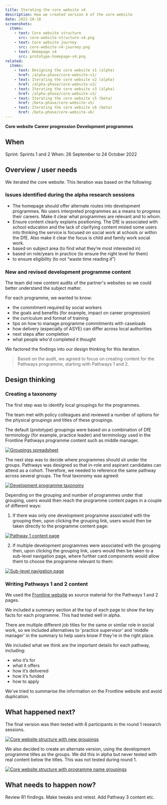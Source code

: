 ```yaml
---
title: Iterating the core website v4
description: How we created version 4 of the core website
date: 2022-10-18
screenshots:
  items:
    - text: Core website structure
      src: core-website-structure-v4.png
    - text: Core website journey
      src: core-website-v4-journey.png
    - text: Homepage v4
      src: prototype-homepage-v4.png
related:
  items:
    - text: Designing the core website v1 (alpha)
      href: /alpha-phase/core-website-v1/
    - text: Iterating the core website v2 (alpha)
      href: /alpha-phase/core-website-v2/
    - text: Iterating the core website v3 (alpha)
      href: /alpha-phase/core-website-v3/
    - text: Iterating the core website v5 (beta)
      href: /beta-phase/core-website-v5/
    - text: Iterating the core website v6 (beta)
      href: /beta-phase/core-website-v6/
---
```


<strong class="govuk-tag govuk-tag--turquoise">Core website</strong>&nbsp;<strong class="govuk-tag govuk-tag--purple">Career progression</strong>&nbsp;<strong class="govuk-tag govuk-tag--blue">Development programmes</strong>

## When
Sprint: Sprints 1 and 2
When: 26 September to 24 October 2022

## Overview / user needs
We iterated the core website. This iteration was based on the following:
### Issues identified during the alpha research sessions
- The homepage should offer alternate routes into development programmes. No users interpreted programmes as a means to progress their careers. Make it clear what programmes are relevant and to whom.
- Ensure content clearly explains positioning. The DfE is associated with school education and the lack of clarifying content misled some users into thinking the service is focused on social work at schools or within the DfE. Also make it clear the focus is child and family work social work.
- based on subject area (to find what they’re most interested in)
- based on role/years in practice (to ensure the right level for them)
- to ensure eligibility (to not “waste time reading it”)

### New and revised development programme content
The team did new content audits of the partner's websites so we could better understand the subject matter.
<!-- Additionally, the previous audit had been conducted by a team member who had subsequently left. -->
For each programme, we wanted to know:

- the commitment required by social workers
- the goals and benefits (for example, impact on career progression)
- the curriculum and format of training
- tips on how to manage programme commitments with caseloads
- how delivery (especially of ASYE) can differ across local authorities
- next steps after completion
- what people who'd completed it thought

We factored the findings into our design thinking for this iteration.

> Based on the audit, we agreed to focus on creating content for the Pathways programme, starting with Pathways 1 and 2.

## Design thinking

### Creating a taxonomy
The first step was to identify local groupings for the programmes.

The team met with policy colleagues and reviewed a number of options for the physical groupings and titles of these groupings.

The default (prototype) groupings were based on a combination of DfE terminology (for example, practice leader) and terminology used in the Frontline Pathways programme content such as middle manager.

<a href="groupings-spreadsheet.png" target="_blank">![Groupings spreadsheet](groupings-spreadsheet.png "Groupings spreadsheet")</a>

The next step was to decide where programmes should sit under the groups. Pathways was designed so that in-role and aspirant candidates can attend as a cohort. Therefore, we needed to reference the same pathway across several groups. The final taxonomy was agreed:

<a href="taxonomy-v01.png" target="_blank">![Development programme taxonomy](taxonomy-v01.png "Development programme taxonomy")</a>

Depending on the grouping and number of programmes under that grouping, users would then reach the programme content pages in a couple of different ways:
1. If there was only one development programme associated with the grouping then, upon clicking the grouping link, users would then be taken directly to the programme content page:

<a href="prototype-programme-pathway-1-v1.png" target="_blank">![Pathway 1 content page](prototype-programme-pathway-1-v1.png "Pathway 1 content page")</a>

2. If multiple development programmes were associated with the grouping then, upon clicking the grouping link, users would then be taken to a sub-level navigation page, where further card components would allow them to choose the programme relevant to them:

<a href="prototype-sub-level-practice-supervisors-v1.png" target="_blank">![Sub-level navigation page](prototype-sub-level-practice-supervisors-v1.png "Sub-level navigation page")</a>

### Writing Pathways 1 and 2 content

We used the [Frontline website](https://thefrontline.org.uk/pathways-programme/pathways-programme-apply/) as source material for the Pathways 1 and 2 pages.

We included a summary section at the top of each page to show the key facts for each programme. This had tested well in alpha.

There are multiple different job titles for the same or similar role in social work, so we included alternatives to 'practice supervisor' and 'middle manager' in the summary to help users know if they're in the right place.

We included what we think are the important details for each pathway, including:

- who it’s for
- what it offers
- how it’s delivered
- how it’s funded
- how to apply

We've tried to summarise the information on the Frontline website and avoid duplication.

## What happened next?

The final version was then tested with 6 participants in the round 1 research sessions.

<a href="prototype-homepage-v4.png" target="_blank">![Core website structure with new groupings](prototype-homepage-v4.png "Core website structure with new groupings")</a>

We also decided to create an alternate version, using the development programme titles as the groups. We did this in alpha but never tested with real content below the titles. This was not tested during round 1.

<a href="prototype-homepage-v4.png" target="_blank">![Core website structure with programme name groupings](prototype-homepage-v4b.png "Core website structure with programme name groupings")</a>

## What needs to happen now?
Review R1 findings. Make tweaks and retest. Add Pathway 3 content etc.
